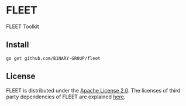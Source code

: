 # FLEET

FLEET Toolkit

## Install

```shell
go get github.com/B1NARY-GR0UP/fleet
```

## License

FLEET is distributed under the [Apache License 2.0](./LICENSE). The licenses of third party dependencies of FLEET are explained [here](./licenses).